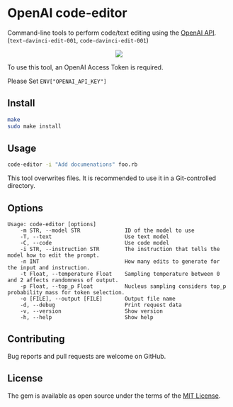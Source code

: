 # OpenAI code-editor

Command-line tools to perform code/text editing using the [OpenAI API](https://platform.openai.com/docs/api-reference/edits). (`text-davinci-edit-001`, `code-davinci-edit-001`)

<div align="center"><img src="https://user-images.githubusercontent.com/5798442/223654401-4423f7cb-4149-4186-b313-840e2af00432.png"></div>

To use this tool, an OpenAI Access Token is required.

Please Set `ENV["OPENAI_API_KEY"]`

## Install

```sh
make
sudo make install
```

## Usage

```sh
code-editor -i "Add documenations" foo.rb
```

This tool overwrites files. It is recommended to use it in a Git-controlled directory.

## Options

```
Usage: code-editor [options]
    -m STR, --model STR              ID of the model to use
    -T, --text                       Use text model
    -C, --code                       Use code model
    -i STR, --instruction STR        The instruction that tells the model how to edit the prompt.
    -n INT                           How many edits to generate for the input and instruction.
    -t Float, --temperature Float    Sampling temperature between 0 and 2 affects randomness of output.
    -p Float, --top_p Float          Nucleus sampling considers top_p probability mass for token selection.
    -o [FILE], --output [FILE]       Output file name
    -d, --debug                      Print request data
    -v, --version                    Show version
    -h, --help                       Show help
```

## Contributing

Bug reports and pull requests are welcome on GitHub.

## License

The gem is available as open source under the terms of the [MIT License](https://opensource.org/licenses/MIT).
